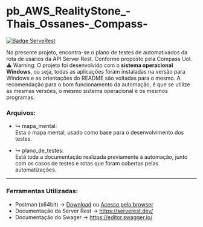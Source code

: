 # pb_AWS_RealityStone_-Thais_Ossanes-_Compass-

[![Badge ServeRest](https://img.shields.io/badge/API-ServeRest-green)](https://github.com/ServeRest/ServeRest/)

No presente projeto, encontra-se o plano de testes de automatixados da rota de usários da API Server Rest. Conforme proposto pela Compass Uol.
<br>
⚠️ Warning: O projeto foi desenvolvido com o **sistema operacional Windows**, ou seja, todas as aplicações foram instaladas na versão para Windows e as orientações do README são voltadas para o mesmo. A recomendação para o bom funcionamento da automação, é que se utilize as mesmas versões, o mesmo sistema operacional e os mesmos programas.

### Arquivos: 
* ↳ mapa_mental: <br>
Esta o mapa mental, usado como base para o desenvolvimento dos testes.

* ↳ plano_de_testes: <br>
Está toda a documentação realizada previamente à automação, junto com os casos de testes e rotas que foram cobertas pelas automatizações.
---

### Ferramentas Utilizadas:
* Postman (x64bit) -> [Download](https://www.postman.com/downloads/) ou [Acesso pelo browser](https://web.postman.co/workspace/My-Workspace~0295b87e-ee65-4b01-8765-467b77e76613/overview)
* Documentação da Server Rest -> https://serverest.dev/
* Documentação do Swager -> https://editor.swagger.io/
